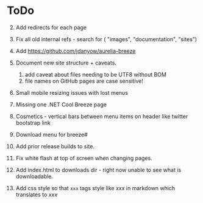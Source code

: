 # ToDo

2) Add redirects for each page
3) Fix all old internal refs - search for ( "images", "documentation", "sites")
5) Add https://github.com/jdanyow/aurelia-breeze
6) Document new site structure + caveats.
   1) add caveat about files needing to be UTF8 without BOM
   2) file names on GitHub pages are case sensitive!  
8) Small mobile resizing issues with lost menus
10) Missing one .NET Cool Breeze page

12) Cosmetics - vertical bars between menu items on header like twitter bootstrap link
13) Download menu for breeze#
14) Add prior release builds to site.
16) Fix white flash at top of screen when changing pages.
17) Add index.html to downloads dir - right now unable to see what is downloadable.
18) Add css style so that <code>xxx</code> tags style like *xxx* in markdown which translates to <em>xxx<em>